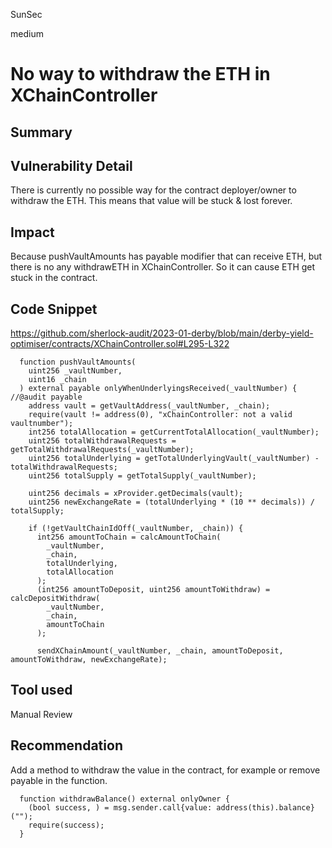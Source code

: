 SunSec

medium

# No way to withdraw the ETH in XChainController

## Summary

## Vulnerability Detail
There is currently no possible way for the contract deployer/owner to withdraw the ETH. This means that value will be stuck & lost forever.

## Impact
Because pushVaultAmounts has payable modifier that can receive ETH, but there is no any withdrawETH in XChainController.  So it can cause ETH get stuck in the contract.

## Code Snippet
https://github.com/sherlock-audit/2023-01-derby/blob/main/derby-yield-optimiser/contracts/XChainController.sol#L295-L322
```solidity
  function pushVaultAmounts(
    uint256 _vaultNumber,
    uint16 _chain
  ) external payable onlyWhenUnderlyingsReceived(_vaultNumber) { //@audit payable
    address vault = getVaultAddress(_vaultNumber, _chain);
    require(vault != address(0), "xChainController: not a valid vaultnumber");
    int256 totalAllocation = getCurrentTotalAllocation(_vaultNumber);
    uint256 totalWithdrawalRequests = getTotalWithdrawalRequests(_vaultNumber);
    uint256 totalUnderlying = getTotalUnderlyingVault(_vaultNumber) - totalWithdrawalRequests;
    uint256 totalSupply = getTotalSupply(_vaultNumber);

    uint256 decimals = xProvider.getDecimals(vault);
    uint256 newExchangeRate = (totalUnderlying * (10 ** decimals)) / totalSupply;

    if (!getVaultChainIdOff(_vaultNumber, _chain)) {
      int256 amountToChain = calcAmountToChain(
        _vaultNumber,
        _chain,
        totalUnderlying,
        totalAllocation
      );
      (int256 amountToDeposit, uint256 amountToWithdraw) = calcDepositWithdraw(
        _vaultNumber,
        _chain,
        amountToChain
      );

      sendXChainAmount(_vaultNumber, _chain, amountToDeposit, amountToWithdraw, newExchangeRate);
```
## Tool used

Manual Review

## Recommendation
Add a method to withdraw the value in the contract, for example
or remove payable in the function.

```solidity
  function withdrawBalance() external onlyOwner {
    (bool success, ) = msg.sender.call{value: address(this).balance}("");
    require(success);
  }
```